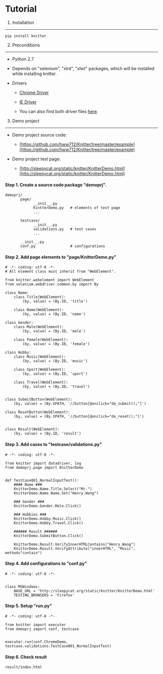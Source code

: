 Tutorial
=======================================================================

1. Installation
-----------------------------------------------------------------------

    pip install knitter


2. Preconditions
-----------------------------------------------------------------------

+ Python 2.7

+ Depends on "selenium", "xlrd", "xlwt" packages, which will be installed while installing knitter.

+ Drivers

    - [Chrome Driver](http://chromedriver.storage.googleapis.com/index.html)

    - [IE Driver](http://selenium-release.storage.googleapis.com/index.html)

    - You can also find both driver files [here](https://github.com/hww712/Knitter/tree/master/examples/DemoProject/drivers).



3. Demo project
-----------------------------------------------------------------------

+ Demo project source code:

    - [https://github.com/hww712/Knitter/tree/master/example](https://github.com/hww712/Knitter/tree/master/example)

+ Demo project test page:

    - [http://sleepycat.org/static/knitter/KnitterDemo.html](http://sleepycat.org/static/knitter/KnitterDemo.html)


#### Step 1. Create a source code package "demoprj".


    demoprj/
           page/
                 __init__.py
                 KintterDemo.py   # elements of test page
                 ...
           
           testcase/
                 __init__.py
                 validations.py   # test cases
                 ...
           
           __init__.py
           conf.py                # configurations


#### Step 2. Add page elements to "page/KnitterDemo.py"


    # -*- coding: utf-8 -*-
    # All element class must inherit from "WebElement".

    from knitter.webelement import WebElement
    from selenium.webdriver.common.by import By
    
    class Name:
        class Title(WebElement):
            (by, value) = (By.ID, 'title')
        
        class Name(WebElement):
            (by, value) = (By.ID, 'name')
    
    class Gender:
        class Male(WebElement):
            (by, value) = (By.ID, 'male')
        
        class Female(WebElement):
            (by, value) = (By.ID, 'female')
    
    class Hobby:
        class Music(WebElement):
            (by, value) = (By.ID, 'music')
        
        class Sport(WebElement):
            (by, value) = (By.ID, 'sport')
        
        class Travel(WebElement):
            (by, value) = (By.ID, 'travel')
    
    
    class SubmitButton(WebElement):
        (by, value) = (By.XPATH, '//button[@onclick="do_submit();"]')
    
    class ResetButton(WebElement):
        (by, value) = (By.XPATH, '//button[@onclick="do_reset();"]')
    
    
    class Result(WebElement):
        (by, value) = (By.ID, 'result')




#### Step 3. Add cases to "testcase/validations.py"

    # -*- coding: utf-8 -*-
    
    from knitter import datadriver, log
    from demoprj.page import KnitterDemo
    
    
    def TestCase001_NormalInputTest():
        #### Name ###
        KnitterDemo.Name.Title.Select("Mr.")
        KnitterDemo.Name.Name.Set("Henry.Wang")
        
        ### Gender ###
        KnitterDemo.Gender.Male.Click()
        
        ### Hobbies ###
        KnitterDemo.Hobby.Music.Click()
        KnitterDemo.Hobby.Travel.Click()
        
        ###### Result ######
        KnitterDemo.SubmitButton.Click()
        
        KnitterDemo.Result.VerifyInnerHTMLContains("Henry.Wang")
        KnitterDemo.Result.VerifyAttribute("innerHTML", "Music", method="contain")
        



#### Step 4. Add configurations to "conf.py"

    # -*- coding: utf-8 -*-
    
    
    class MSWindows:
        BASE_URL = 'http://sleepycat.org/static/knitter/KnitterDemo.html'
        TESTING_BROWSERS = 'Firefox'




#### Step 5. Setup "run.py"

    # -*- coding: utf-8 -*-
    
    from knitter import executer
    from demoprj import conf, testcase
    
    
    executer.run(conf.ChromeDemo, testcase.validations.TestCase001_NormalInputTest)




#### Step 6. Check result

    result/index.html
    




